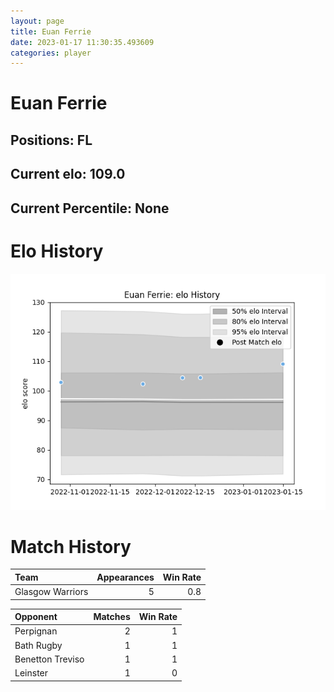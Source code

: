 ```yaml
---  
layout: page  
title: Euan Ferrie  
date: 2023-01-17 11:30:35.493609  
categories: player  
---
```

# Euan Ferrie

## Positions: FL

## Current elo: 109.0

## Current Percentile: None

# Elo History


![elo history](history_EuanFerrie.png)
# Match History


| Team             |   Appearances |   Win Rate |
|:-----------------|--------------:|-----------:|
| Glasgow Warriors |             5 |        0.8 |

| Opponent         |   Matches |   Win Rate |
|:-----------------|----------:|-----------:|
| Perpignan        |         2 |          1 |
| Bath Rugby       |         1 |          1 |
| Benetton Treviso |         1 |          1 |
| Leinster         |         1 |          0 |